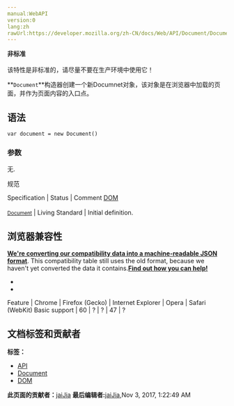 ```yaml
---
manual:WebAPI
version:0
lang:zh
rawUrl:https://developer.mozilla.org/zh-CN/docs/Web/API/Document/Document
---
```






**非标准**<br></br>该特性是非标准的，请尽量不要在生产环境中使用它！




**`Document`**构造器创建一个新Documnet对象，该对象是在浏览器中加载的页面，并作为页面内容的入口点。


## 语法<a name="语法"></a>

```
var document = new Document()
```

### 参数<a name="参数"></a>


无.



规范

Specification | Status | Comment 
[DOM<br></br><small>Document</small>](%9019 "") | Living Standard | Initial definition. 


## 浏览器兼容性<a name="浏览器兼容性"></a>


**[We&#39;re converting our compatibility data into a machine-readable JSON format](%3344 "")**. This compatibility table still uses the old format, because we haven&#39;t yet converted the data it contains.**[Find out how you can help!](%3392 "")**


* 
* 
Feature | Chrome | Firefox (Gecko) | Internet Explorer | Opera | Safari (WebKit) 
Basic support | 60 | ? | ? | 47 | ? 







## 文档标签和贡献者
**标签：**
* [API](%50 "")
* [Document](%9538 "")
* [DOM](%456 "")

**此页面的贡献者：**[jaiJia](%24573 "")
**最后编辑者:**[jaiJia](%24573 ""),<time>Nov 3, 2017, 1:22:49 AM</time>


